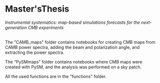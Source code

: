 # Master'sThesis
_Instrumental systematics: map-based simulations forecasts for the next-generation CMB experiments_
<br><br>

The "CAMB_maps" folder contains notebooks for creating CMB maps from CAMB power spectra, adding the beam and polarization angle, and extracting the power spectra.

The "PySMmaps" folder contains notebooks where CMB maps were created with PySM, and the analysis was performed on a sky patch.

All the used functions are in the "functions" folder.
